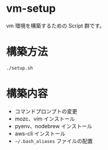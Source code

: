 # vm-setup

vm 環境を構築するための Script 群です。

# 構築方法
```bash
./setup.sh
```

# 構築内容

- コマンドプロンプトの変更
- mozc、vim インストール
- pyenv、nodebrew インストール
- aws-cli インストール
- `~/.bash_aliases` ファイルの配置

